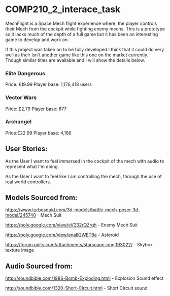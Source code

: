 # COMP210_2_interace_task

MechFlight is a Space Mech flight experience where, the player controls their Mech from the cockpit while fighting enemy mechs. This is a prototype so it lacks much of the depth of a full game but it has been an interesting game to develop and work on.

If this project was taken on to be fully developed I think that it could do very well as their isn't another game like this one on the market currently. Though similar titles are available and I will show the details below.

### Elite Dangerous
Price: £19.99
Player base: 1,176,418 users

### Vector Wars
Price: £2.79
Player base: 877

### Archangel 

Price:£22.99
Player base: 4,166

## User Stories:

As the User I want to feel immersed in the cockpit of the mech with audio to represent what I'm doing.

As the User I want to feel like I am controlling the mech, through the use of real world controllers.


## Models Sourced from:

https://www.turbosquid.com/3d-models/battle-mech-poser-3d-model/245740 - Mech Suit 

https://poly.google.com/view/eV232rQZrgh - Enemy Mech Suit 

https://poly.google.com/view/enaIlQWET9a - Asteroid 

https://forum.unity.com/attachments/starscape-png.193022/ - Skybox texture image

## Audio Sourced from:

http://soundbible.com/1986-Bomb-Exploding.html - Explosion Sound effect

http://soundbible.com/1320-Short-Circuit.html - Short Circuit sound
